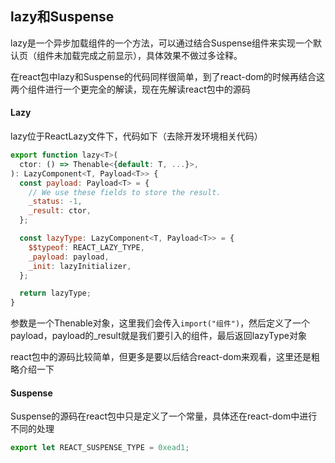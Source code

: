 ## lazy和Suspense

lazy是一个异步加载组件的一个方法，可以通过结合Suspense组件来实现一个默认页（组件未加载完成之前显示），具体效果不做过多诠释。

在react包中lazy和Suspense的代码同样很简单，到了react-dom的时候再结合这两个组件进行一个更完全的解读，现在先解读react包中的源码

#### Lazy

lazy位于ReactLazy文件下，代码如下（去除开发环境相关代码）

```js
export function lazy<T>(
  ctor: () => Thenable<{default: T, ...}>,
): LazyComponent<T, Payload<T>> {
  const payload: Payload<T> = {
    // We use these fields to store the result.
    _status: -1,
    _result: ctor,
  };

  const lazyType: LazyComponent<T, Payload<T>> = {
    $$typeof: REACT_LAZY_TYPE,
    _payload: payload,
    _init: lazyInitializer,
  };

  return lazyType;
}
```

参数是一个Thenable对象，这里我们会传入`import("组件")`，然后定义了一个payload，payload的_result就是我们要引入的组件，最后返回lazyType对象

react包中的源码比较简单，但更多是要以后结合react-dom来观看，这里还是粗略介绍一下

#### **Suspense**

Suspense的源码在react包中只是定义了一个常量，具体还在react-dom中进行不同的处理

```js
export let REACT_SUSPENSE_TYPE = 0xead1;
```

